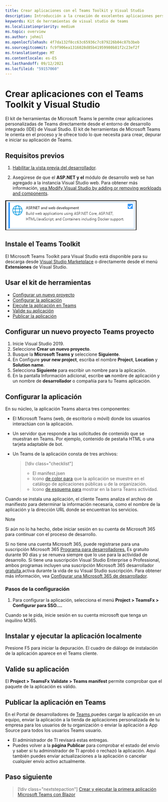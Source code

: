 ```yaml
---
title: Crear aplicaciones con el Teams Toolkit y Visual Studio
description: Introducción a la creación de excelentes aplicaciones personalizadas directamente Visual Studio con el Microsoft Teams Toolkit
keywords: Kit de herramientas de visual studio de teams
ms.localizationpriority: medium
ms.topic: overview
ms.author: johmil
ms.openlocfilehash: 4f7da132f8cc63c65936c7c879226b04c87b3beb
ms.sourcegitcommit: fc9f906ea1316028d85b41959980b81f2c23ef2f
ms.translationtype: MT
ms.contentlocale: es-ES
ms.lasthandoff: 09/12/2021
ms.locfileid: "59157060"
---
```

# <a name="build-apps-with-the-teams-toolkit-and-visual-studio"></a>Crear aplicaciones con el Teams Toolkit y Visual Studio

El kit de herramientas de Microsoft Teams le permite crear aplicaciones personalizadas de Teams directamente desde el entorno de desarrollo integrado (IDE) de Visual Studio. El kit de herramientas de Microsoft Teams le orienta en el proceso y le ofrece todo lo que necesita para crear, depurar e iniciar su aplicación de Teams.

## <a name="prerequisites"></a>Requisitos previos

1. [Habilitar la vista previa del desarrollador](../resources/dev-preview/developer-preview-intro.md#enable-developer-preview).

2. Asegúrese de que el **<span>ASP.NET</span> y el** módulo de desarrollo web se han agregado a la instancia Visual Studio web. Para obtener más información, [vea Modify Visual Studio by adding or removing workloads and components](/visualstudio/install/modify-visual-studio?view=vs-2019&preserve-view=true).

![Módulo de asp.net Visual studio](../assets/images/visual-studio-web-dev-module.png)

## <a name="install-the-teams-toolkit"></a>Instale el Teams Toolkit

El Microsoft Teams Toolkit para Visual Studio está disponible para su descarga desde [Visual Studio Marketplace](https://marketplace.visualstudio.com/items?itemName=msft-vsteamstoolkit.vsteamstoolkit) o directamente desde el menú **Extensiones** de Visual Studio.

## <a name="use-the-toolkit"></a>Usar el kit de herramientas

- [Configurar un nuevo proyecto](#set-up-a-new-teams-project)
- [Configurar la aplicación](#configure-your-app)
- [Ejecute la aplicación en Teams](#install-and-run-your-app-locally)
- [Valide su aplicación](#validate-your-app)
- [Publicar la aplicación](#publish-your-app-to-teams)

## <a name="set-up-a-new-teams-project"></a>Configurar un nuevo proyecto Teams proyecto

1. Inicie Visual Studio 2019.
2. Seleccione **Crear un nuevo proyecto**.
3. Busque la **Microsoft Teams y** seleccione **Siguiente**.
4. En Configure **your new project**, escriba el nombre **Project**, **Location** y **Solution name**.
5. Selecciona **Siguiente** para escribir un nombre para la aplicación.
6. En la pantalla Información adicional, escribe **un** nombre de aplicación y un nombre de **desarrollador** o compañía para tu Teams aplicación.

## <a name="configure-your-app"></a>Configurar la aplicación

En su núcleo, la aplicación Teams abarca tres componentes:

- El Microsoft Teams (web, de escritorio o móvil) donde los usuarios interactúan con la aplicación.
- Un servidor que responde a las solicitudes de contenido que se muestran en Teams. Por ejemplo, contenido de pestaña HTML o una tarjeta adaptable de bot.
- Un Teams de la aplicación consta de tres archivos:

    > [!div class="checklist"]
    >
    > - El manifest.jsen
    > - Icono [de color para](../resources/schema/manifest-schema.md#icons) que la aplicación se muestre en el catálogo de aplicaciones públicas u de la organización.
    > - Icono [de esquema para](../resources/schema/manifest-schema.md#icons) mostrar en la barra Teams actividad.

Cuando se instala una aplicación, el cliente Teams analiza el archivo de manifiesto para determinar la información necesaria, como el nombre de la aplicación y la dirección URL donde se encuentran los servicios.

> [!NOTE]
>Si aún no lo ha hecho, debe iniciar sesión en su cuenta de Microsoft 365 para continuar con el proceso de desarrollo.
>
> Si no tiene una cuenta Microsoft 365, puede registrarse para una suscripción Microsoft 365 [Programa para desarrolladores.](https://developer.microsoft.com/microsoft-365/dev-program) Es gratuito durante 90 días y se renueva siempre que lo use para la actividad de desarrollo. Si tiene una suscripción Visual Studio Enterprise o Professional, ambos programas incluyen una suscripción Microsoft 365 desarrollador [gratuita,](https://aka.ms/MyVisualStudioBenefits)activa durante la vida de su Visual Studio suscripción. Para obtener más información, vea [Configurar una Microsoft 365 de desarrollador](/office/developer-program/office-365-developer-program-get-started).

### <a name="configuration-steps"></a>Pasos de la configuración 

1. Para configurar la aplicación, selecciona el menú **Project > TeamsFx > Configurar para SSO....**

Cuando se le pida, inicie sesión en su cuenta microsoft que tenga un inquilino M365.

## <a name="install-and-run-your-app-locally"></a>Instalar y ejecutar la aplicación localmente

Presione F5 para iniciar la depuración. El cuadro de diálogo de instalación de la aplicación aparece en el Teams cliente.

## <a name="validate-your-app"></a>Valide su aplicación

El **Project > TeamsFx Validate > Teams manifest** permite comprobar que el paquete de la aplicación es válido.

## <a name="publish-your-app-to-teams"></a>Publicar la aplicación en Teams

En el Portal de desarrolladores de [Teams,](https://dev.teams.microsoft.com/home)puedes cargar la aplicación en un equipo, enviar la aplicación a la tienda de aplicaciones personalizada de tu empresa para los usuarios de tu organización o enviar la aplicación a App Source para todos los usuarios Teams usuario.

- El administrador de TI revisará estas entregas.
- Puedes volver a la **página Publicar** para comprobar el estado del envío y saber si tu administrador de TI aprobó o rechazó la aplicación. Aquí también puedes enviar actualizaciones a la aplicación o cancelar cualquier envío activo actualmente.

## <a name="next-step"></a>Paso siguiente

> [!div class="nextstepaction"]
> [Crear y ejecutar la primera aplicación Microsoft Teams con Blazor](../get-started/first-app-blazor.md)
